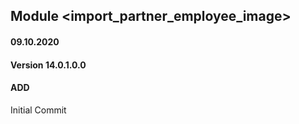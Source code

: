 ## Module <import_partner_employee_image>

#### 09.10.2020
#### Version 14.0.1.0.0
#### ADD
Initial Commit
